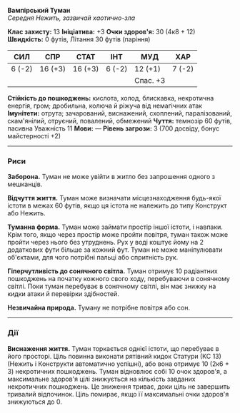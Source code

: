 **Вампірський Туман**  
_Середня Нежить, зазвичай хаотично-зла_

**Клас захисту:** 13
**Ініціатива:** +3
**Очки здоров'я:** 30 (4к8 + 12)
**Швидкість:** 0 футів, Літання 30 футів (паріння)

|**СИЛ**|**СПР**|**СТАТ**|**ІНТ**|**МУД**|**ХАР**|
|---|---|---|---|---|---|
|6 (-2)|16 (+3)|16 (+3)|6 (-2)|12 (+1)|7 (-2)|
|||||Спас. +3||

**Стійкість до пошкоджень:** кислота, холод, блискавка, некротична енергія, гром; дробильна, колюча й ріжуча від немагічних атак
**Імунітети:** отрута; зачарований, виснажений, схоплений, паралізований, скам'янілий, отруєний, повалений, обмежений
**Чуття:** темнозір 60 футів, пасивна Уважність 11
**Мови:** —
**Рівень загрози:** 3 (700 досвіду, бонус майстерності +2)

---

### Риси

**Заборона.** Туман не може увійти в житло без запрошення одного з мешканців.

**Відчуття життя.** Туман може визначати місцезнаходження будь-якої істоти в межах 60 футів, якщо ця істота не належить до типу Конструкт або Нежить.

**Туманна форма.** Туман може займати простір іншої істоти, і навпаки. Крім того, якщо через простір може пройти повітря, туман також може пройти через нього без утруднень. Рух у воді коштує йому на 2 додаткових фути більше за кожний фут. Туман не може маніпулювати об'єктами, для чого потрібні пальці або спритність рук.

**Гіперчутливість до сонячного світла.** Туман отримує 10 радіантних пошкоджень на початку кожного свого ходу, перебуваючи в сонячному світлі. Поки туман перебуває в сонячному світлі, він має знижку на кидки атаки й перевірки здібностей.

**Незвичайна природа.** Туману не потрібне повітря або сон.

---

### Дії

**Виснаження життя.** Туман торкається однієї істоти, що перебуває в його просторі. Ціль повинна виконати рятівний кидок Статури (КС 13) (Нежить і Конструкти автоматично успішні), або вона отримує 10 (2к6 + 3) некротичних пошкоджень. Туман відновлює собі 10 очок здоров'я, а максимальне здоров'я цілі знижується на кількість завданих некротичних пошкоджень. Це зниження триває, доки ціль не завершить тривалий відпочинок. Ціль помирає, якщо її максимальні очки здоров'я знижуються до 0.